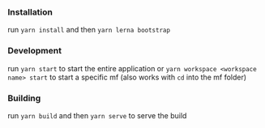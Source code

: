 ### Installation

run ```yarn install``` and then ```yarn lerna bootstrap```

### Development

run ```yarn start``` to start the entire application or ```yarn workspace <workspace name> start``` to start a specific mf (also works with ```cd``` into the mf folder)

### Building

run ```yarn build``` and then ```yarn serve``` to serve the build